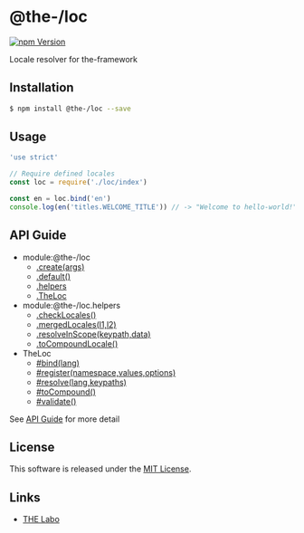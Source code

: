@the-/loc
==========

<!---
This file is generated by @the-/templates. Do not update manually.
--->

<!-- Badge Start -->
<a name="badges"></a>

[![npm Version][bd_npm_shield_url]][bd_npm_url]

[bd_repo_url]: https://github.com/the-labo/the
[bd_npm_url]: http://www.npmjs.org/package/@the-/loc
[bd_npm_shield_url]: http://img.shields.io/npm/v/@the-/loc.svg?style=flat

<!-- Badge End -->


<!-- Description Start -->
<a name="description"></a>

Locale resolver for the-framework

<!-- Description End -->


<!-- Overview Start -->
<a name="overview"></a>




<!-- Overview End -->


<!-- Sections Start -->
<a name="sections"></a>

<!-- Section from "doc/readme/01.Installation.md.hbs" Start -->

<a name="section-doc-readme-01-installation-md"></a>

Installation
-----

```bash
$ npm install @the-/loc --save
```


<!-- Section from "doc/readme/01.Installation.md.hbs" End -->

<!-- Section from "doc/readme/02.Usage.md.hbs" Start -->

<a name="section-doc-readme-02-usage-md"></a>

Usage
---------

```javascript
'use strict'

// Require defined locales
const loc = require('./loc/index')

const en = loc.bind('en')
console.log(en('titles.WELCOME_TITLE')) // -> "Welcome to hello-world!"

```


<!-- Section from "doc/readme/02.Usage.md.hbs" End -->


<!-- Sections Start -->

<a name="api"></a>

## API Guide


- module:@the-/loc
  - [.create(args)](./doc/api/api.md#module_@the-/loc.create)
  - [.default()](./doc/api/api.md#module_@the-/loc.default)
  - [.helpers](./doc/api/api.md#module_@the-/loc.helpers)
  - [.TheLoc](./doc/api/api.md#module_@the-/loc.TheLoc)
- module:@the-/loc.helpers
  - [.checkLocales()](./doc/api/api.md#module_@the-/loc.helpers.checkLocales)
  - [.mergedLocales(l1,l2)](./doc/api/api.md#module_@the-/loc.helpers.mergedLocales)
  - [.resolveInScope(keypath,data)](./doc/api/api.md#module_@the-/loc.helpers.resolveInScope)
  - [.toCompoundLocale()](./doc/api/api.md#module_@the-/loc.helpers.toCompoundLocale)
- TheLoc
  - [#bind(lang)](./doc/api/api.md#TheLoc#bind)
  - [#register(namespace,values,options)](./doc/api/api.md#TheLoc#register)
  - [#resolve(lang,keypaths)](./doc/api/api.md#TheLoc#resolve)
  - [#toCompound()](./doc/api/api.md#TheLoc#toCompound)
  - [#validate()](./doc/api/api.md#TheLoc#validate)

See [API Guide](./doc/api/api.md) for more detail


<!-- LICENSE Start -->
<a name="license"></a>

License
-------
This software is released under the [MIT License](https://github.com/the-labo/the/blob/master/LICENSE).

<!-- LICENSE End -->


<!-- Links Start -->
<a name="links"></a>

Links
------

+ [THE Labo][the_labo_url]

[the_labo_url]: https://github.com/the-labo

<!-- Links End -->
